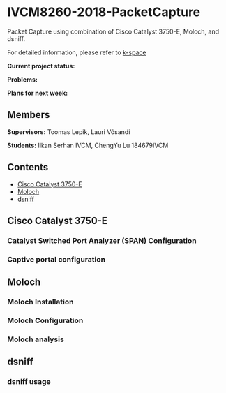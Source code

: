 # IVCM8260-2018-PacketCapture
Packet Capture using combination of Cisco Catalyst 3750-E, Moloch, and dsniff. 

For detailed information, please refer to [k-space](https://wiki.k-space.ee/index.php?title=Packet_capture)

**Current project status:**

**Problems:**

**Plans for next week:**

## Members ##
**Supervisors:** Toomas Lepik, Lauri Võsandi

**Students:** Ilkan Serhan IVCM, ChengYu Lu 184679IVCM

## Contents ##
- [Cisco Catalyst 3750-E](#cisco-catalyst-3750-E)
- [Moloch](#moloch)
- [dsniff](#dsniff)

## Cisco Catalyst 3750-E ##
### Catalyst Switched Port Analyzer (SPAN) Configuration ###

### Captive portal configuration ###

## Moloch ##
### Moloch Installation ##

### Moloch Configuration ###

### Moloch analysis ###

## dsniff ##
### dsniff usage ###
